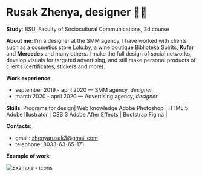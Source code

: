 # Rusak Zhenya, designer 	:woman_technologist:

**Study**: BSU, Faculty of Sociocultural Communications, 3d course

**About me**: I’m a designer at the SMM agency, I have worked with clients such as a cosmetics store Lolu.by, a wine boutique Biblioteka Spirits, **Kufar** and **Mercedes** and many others. I make the full design of social networks, develop visuals for targeted advertising, and still make personal products of clients (certificates, stickers and more).

**Work experience**: 
  * september 2019 - april 2020 — SMM agency, *designer*
  * march 2020 - april 2020 — Advertising agency, *designer*
            
**Skills**: 
 Programs for design| Web knowledge
Adobe Photoshop | HTML 5
Adobe Illustrator | CSS 3
Adobe After Effects | Bootstrap
Figma | 
 
 **Contacts**: 
  * gmail: zhenyarusak3@gmail.com
  * telephone: 8033-63-65-171
  
 **Example of work**:
 
![Example - icons](/biblioteka_icons-min.png)


